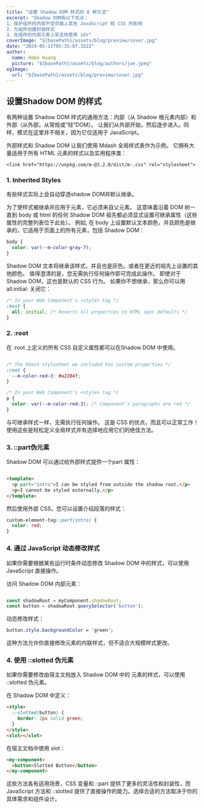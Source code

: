 ```yaml
---
title: "设置 Shadow DOM 样式的 8 种方法"
excerpt: "Shadow DOM有以下优点：
1、保护组件的内部不受页面上其他 JavaScript 和 CSS 的影响
2、为组件创建封装样式
3、在组件的内部元素上安全地使用 ids"
coverImage: "${basePath}/assets/blog/preview/cover.jpg"
date: "2024-05-11T05:35:07.322Z"
author:
  name: Hebe Huang
  picture: "${basePath}/assets/blog/authors/joe.jpeg"
ogImage:
  url: "${basePath}/assets/blog/preview/cover.jpg"
---
```


## 设置Shadow DOM 的样式
有两种设置 Shadow DOM 样式的通用方法：内部（从 Shadow 根元素内部）和外部（从外部，从常规或“轻”DOM）。 让我们从外部开始，然后逐步进入。同样，模式在这里并不相关，因为它仅适用于 JavaScript。

外部样式和 Shadow DOM
让我们使用 Mdash 全局样式表作为示例。 它拥有大量适用于所有 HTML 元素的样式以及实用程序类：

`<link href="https://unpkg.com/m-@3.2.0/dist/m-.css" rel="stylesheet">
`

###  1. Inherited Styles
有些样式实际上会自动穿透shadow DOM并默认继承。 

为了使样式被继承并应用于元素，它必须来自父元素。 这意味着沿着 DOM 树一直到 body 或 html 的任何 Shadow DOM 祖先都必须显式设置可继承属性（这些属性的完整列表位于此处）。 例如, 在 body 上设置默认文本颜色，并且颜色是继承的，它适用于页面上的所有元素，包括 Shadow DOM：
```css
body {
  color: var(--m-color-gray-7);
}

```
Shadow DOM 文本将继承该样式，并且也是灰色。或者在更近的祖先上设置的其他颜色。 值得澄清的是，您无需执行任何操作即可完成此操作。 即使对于 Shadow DOM，这也是默认的 CSS 行为。 如果你不想继承，那么你可以用 all:initial: 关闭它：
```css
/* In your Web Component's <style> tag */
:host {
  all: initial; /* Reverts all properties to HTML spec defaults */
}

```

### 2. :root 
在 :root 上定义的所有 CSS 自定义属性都可以在Shadow DOM 中使用。
```css

/* The Mdash stylesheet we included has custom properties */
:root {
  --m-color-red-3: #a2204f;
}

/* In your Web Component's <style> tag */
p {
  color: var(--m-color-red-3); /* Component's paragraphs are red */
}
```
与可继承样式一样，无需执行任何操作。 这是 CSS 的优点，而且可以正常工作！ 使用这些是轻松定义全局样式并有选择地应用它们的绝佳方法。

### 3. ::part伪元素
Shadow DOM 可以通过给外部样式提供一个part 属性：
```html

<template>
  <p part="intro">I can be styled from outside the shadow root.</p>
  <p>I cannot be styled externally.</p>
</template>

```
然后使用外部 CSS，您可以设置介绍段落的样式：
```css
custom-element-tag::part(intro) {
  color: red;
}
```

### 4. 通过 JavaScript 动态修改样式
如果你需要根据某些运行时条件动态修改 Shadow DOM 中的样式，可以使用 JavaScript 直接操作。

访问 Shadow DOM 内部元素：
```javascript

const shadowRoot = myComponent.shadowRoot;
const button = shadowRoot.querySelector('button');

```
动态修改样式：
```css
button.style.backgroundColor = 'green';
```
这种方法允许你直接修改元素的内联样式，但不适合大规模样式更改。
### 4. 使用 ::slotted 伪元素
如果你需要修改由宿主文档放入 Shadow DOM 中的 <slot> 元素的样式，可以使用 ::slotted 伪元素。

在 Shadow DOM 中定义：
```html
<style>
  ::slotted(button) {
    border: 2px solid green;
  }
</style>
<slot></slot>

```
在宿主文档中使用 slot：

```html
<my-component>
  <button>Slotted Button</button>
</my-component>

```

这些方法各有适用场景，CSS 变量和 ::part 提供了更多的灵活性和封装性，而 JavaScript 方法和 ::slotted 提供了直接操作的能力。选择合适的方法取决于你的具体需求和组件设计。